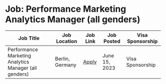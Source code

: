 # Job: Performance Marketing Analytics Manager (all genders)

| Job Title | Job Location | Job Link | Job Posted | Visa Sponsorship |
| --- | --- | --- | --- | --- |
| Performance Marketing Analytics Manager (all genders) | Berlin, Germany | [Apply](https://careers.deliveryhero.com/global/en/job/DEHEGLOBALJR0040732EXTERNALENGLOBAL/Performance-Marketing-Analytics-Manager-all-genders) | June 15, 2023 | Visa Sponsorship |
